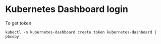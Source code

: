 # Kubernetes Dashboard login

To get token

`kubectl -n kubernetes-dashboard create token kubernetes-dashboard | pbcopy`
